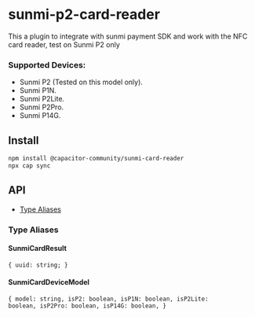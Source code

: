 # sunmi-p2-card-reader

This a plugin to integrate with sunmi payment SDK and work with the NFC card reader, test on Sunmi P2 only
<!--
  model: string,
  isP2: boolean,
  isP1N: boolean,
  isP2Lite: boolean,
  isP2Pro: boolean,
  isP14G: boolean, -->
### Supported Devices:
* Sunmi P2 (Tested on this model only).
* Sunmi P1N.
* Sunmi P2Lite.
* Sunmi P2Pro.
* Sunmi P14G.

## Install

```bash
npm install @capacitor-community/sunmi-card-reader
npx cap sync
```

## API

<docgen-index>

* [Type Aliases](#type-aliases)

</docgen-index>

<docgen-api>
<!--Update the source file JSDoc comments and rerun docgen to update the docs below-->

### Type Aliases


#### SunmiCardResult

<code>{ uuid: string; }</code>


#### SunmiCardDeviceModel

<code>{ model: string, isP2: boolean, isP1N: boolean, isP2Lite: boolean, isP2Pro: boolean, isP14G: boolean, }</code>

</docgen-api>
